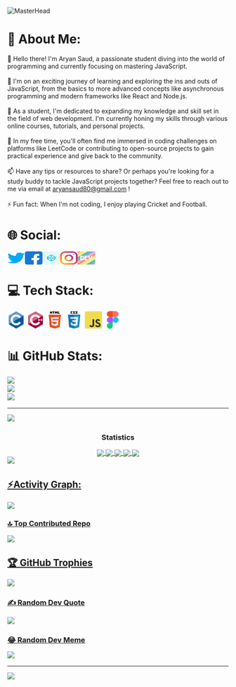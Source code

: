 ![MasterHead](https://user-images.githubusercontent.com/90236635/232446433-d5540fa2-fe28-4bb8-b929-cdb51fe61336.gif)
# 💫 About Me:
👋 Hello there! I'm Aryan Saud, a passionate student diving into the world of programming and currently focusing on mastering JavaScript.<br><br>🚀 I'm on an exciting journey of learning and exploring the ins and outs of JavaScript, from the basics to more advanced concepts like asynchronous programming and modern frameworks like React and Node.js.<br><br>💼 As a student, I'm dedicated to expanding my knowledge and skill set in the field of web development. I'm currently honing my skills through various online courses, tutorials, and personal projects.<br><br>🌱 In my free time, you'll often find me immersed in coding challenges on platforms like LeetCode or contributing to open-source projects to gain practical experience and give back to the community.<br><br>📫 Have any tips or resources to share? Or perhaps you're looking for a study buddy to tackle JavaScript projects together? Feel free to reach out to me via email at aryansaud80@gmail.com !<br><br>⚡ Fun fact: When I'm not coding, I enjoy playing Cricket and Football.<br>

# 🌐 Social:
<p align="left">
<a href="https://twitter.com/dev.beginners" target="blank"><img align="center" src="https://raw.githubusercontent.com/teamedwardforever/Readme-Generator/71f25dd8b98329b168142a6b782a107b75eab178/svg/Social/twitter.svg" alt="dev.beginners" height="30" width="40" /></a><a href="https://fb.com/aryan.saud.56" target="blank"><img align="center" src="https://raw.githubusercontent.com/teamedwardforever/Readme-Generator/71f25dd8b98329b168142a6b782a107b75eab178/svg/Social/facebook.svg" alt="aryan.saud.56" height="30" width="40" /></a><a href="https://codepen.io/aryansaud-80" target="blank"><img align="center" src="https://raw.githubusercontent.com/teamedwardforever/Readme-Generator/71f25dd8b98329b168142a6b782a107b75eab178/svg/Social/codepen.svg" alt="aryansaud-80" height="30" width="40" /></a><a href="https://instagram.com/aryansaud-80" target="blank"><img align="center" src="https://raw.githubusercontent.com/teamedwardforever/Readme-Generator/71f25dd8b98329b168142a6b782a107b75eab178/svg/Social/instagram.svg" alt="aryansaud-80" height="30" width="40" /></a><a href="https://dev.to/aryansaud-80" target="blank"><img align="center" src="https://raw.githubusercontent.com/teamedwardforever/Readme-Generator/71f25dd8b98329b168142a6b782a107b75eab178/svg/Social/devto.svg" alt="aryansaud-80" height="30" width="40" /></a></p>

# 💻 Tech Stack:
<p align="left">
<img src="https://raw.githubusercontent.com/teamedwardforever/Readme-Generator/71f25dd8b98329b168142a6b782a107b75eab178/svg/Skills/Languages/c-original.svg" alt="C" width="40" height="40"/>
<img src="https://raw.githubusercontent.com/teamedwardforever/Readme-Generator/71f25dd8b98329b168142a6b782a107b75eab178/svg/Skills/Languages/cplusplus-original.svg" alt="CPP" width="40" height="40"/>
<img src="https://raw.githubusercontent.com/teamedwardforever/Readme-Generator/71f25dd8b98329b168142a6b782a107b75eab178/svg/Skills/Frontend/html5-original-wordmark.svg" alt="HTML" width="40" height="40"/>
<img src="https://raw.githubusercontent.com/teamedwardforever/Readme-Generator/71f25dd8b98329b168142a6b782a107b75eab178/svg/Skills/Frontend/css3-original-wordmark.svg" alt="Css" width="40" height="40"/>
<img src="https://raw.githubusercontent.com/teamedwardforever/Readme-Generator/71f25dd8b98329b168142a6b782a107b75eab178/svg/Skills/Languages/javascript-original.svg" alt="Javascript" width="40" height="40"/>
<img src="https://raw.githubusercontent.com/teamedwardforever/Readme-Generator/71f25dd8b98329b168142a6b782a107b75eab178/svg/Skills/Software/figma-icon.svg" alt="Figma" width="40" height="40"/>
</p>


# 📊 GitHub Stats:
![](https://github-readme-stats.vercel.app/api?username=aryansaud-80&theme=nightowl&hide_border=false&include_all_commits=true&count_private=true)<br/>
![](https://github-readme-streak-stats.herokuapp.com/?user=aryansaud-80&theme=nightowl&hide_border=false)<br/>
![](https://github-readme-stats.vercel.app/api/top-langs/?username=aryansaud-80&theme=nightowl&hide_border=false&include_all_commits=true&count_private=true&layout=compact)

---
<!--[![](https://visitcount.itsvg.in/api?id=aryansaud-80&icon=0&color=0)](https://visitcount.itsvg.in) -->


<img src="https://user-images.githubusercontent.com/73097560/115834477-dbab4500-a447-11eb-908a-139a6edaec5c.gif"><h3 align="center">Statistics</h3>
<div align="center">
<a href="https://github.com/aryansaud-80">
<img align="center" src="http://github-profile-summary-cards.vercel.app/api/cards/stats?username=aryansaud-80&theme=2077" height="180em" />
<img align="center" src="http://github-profile-summary-cards.vercel.app/api/cards/most-commit-language?username=aryansaud-80&theme=2077" height="180em" />
<img align="center" src="http://github-profile-summary-cards.vercel.app/api/cards/repos-per-language?username=aryansaud-80&theme=2077" height="180em" />
<img align="center" src="http://github-profile-summary-cards.vercel.app/api/cards/productive-time?username=aryansaud-80&theme=2077" height="180em" />
<img align="center" src="http://github-profile-summary-cards.vercel.app/api/cards/profile-details?username=aryansaud-80&theme=2077" height="180em" />
</div>
<img src="https://user-images.githubusercontent.com/73097560/115834477-dbab4500-a447-11eb-908a-139a6edaec5c.gif"><h2 align="left">⚡Activity Graph:</h2>
<img align="center" src="https://github-readme-activity-graph.vercel.app/graph?username=aryansaud-80&theme=react-dark"/>


### 🔝 Top Contributed Repo
![](https://github-contributor-stats.vercel.app/api?username=aryansaud-80&limit=5&theme=dark&combine_all_yearly_contributions=true)




## 🏆 GitHub Trophies
![](https://github-profile-trophy.vercel.app/?username=aryansaud-80&theme=matrix&no-frame=false&no-bg=true&margin-w=4)

### ✍️ Random Dev Quote
![](https://quotes-github-readme.vercel.app/api?type=horizontal&theme=tokyonight)

### 😂 Random Dev Meme
<img src='https://randommeme-five.vercel.app/' style="height: 400px;"/>

---
[![](https://visitcount.itsvg.in/api?id=aryansaud-80&label=Profile%20Views&color=2&icon=1&pretty=true)](https://visitcount.itsvg.in)

